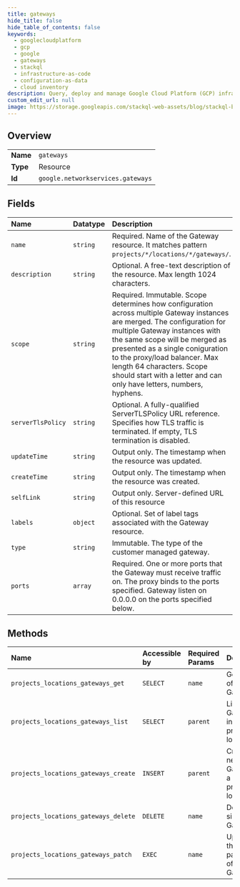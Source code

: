 ```yaml
---
title: gateways
hide_title: false
hide_table_of_contents: false
keywords:
  - googlecloudplatform
  - gcp
  - google
  - gateways
  - stackql
  - infrastructure-as-code
  - configuration-as-data
  - cloud inventory
description: Query, deploy and manage Google Cloud Platform (GCP) infrastructure and resources using SQL
custom_edit_url: null
image: https://storage.googleapis.com/stackql-web-assets/blog/stackql-blog-post-featured-image.png
---
```

  
    

## Overview
<table><tbody>
<tr><td><b>Name</b></td><td><code>gateways</code></td></tr>
<tr><td><b>Type</b></td><td>Resource</td></tr>
<tr><td><b>Id</b></td><td><code>google.networkservices.gateways</code></td></tr>
</tbody></table>

## Fields
| Name | Datatype | Description |
|:-----|:---------|:------------|
| `name` | `string` | Required. Name of the Gateway resource. It matches pattern `projects/*/locations/*/gateways/`. |
| `description` | `string` | Optional. A free-text description of the resource. Max length 1024 characters. |
| `scope` | `string` | Required. Immutable. Scope determines how configuration across multiple Gateway instances are merged. The configuration for multiple Gateway instances with the same scope will be merged as presented as a single coniguration to the proxy/load balancer. Max length 64 characters. Scope should start with a letter and can only have letters, numbers, hyphens. |
| `serverTlsPolicy` | `string` | Optional. A fully-qualified ServerTLSPolicy URL reference. Specifies how TLS traffic is terminated. If empty, TLS termination is disabled. |
| `updateTime` | `string` | Output only. The timestamp when the resource was updated. |
| `createTime` | `string` | Output only. The timestamp when the resource was created. |
| `selfLink` | `string` | Output only. Server-defined URL of this resource |
| `labels` | `object` | Optional. Set of label tags associated with the Gateway resource. |
| `type` | `string` | Immutable. The type of the customer managed gateway. |
| `ports` | `array` | Required. One or more ports that the Gateway must receive traffic on. The proxy binds to the ports specified. Gateway listen on 0.0.0.0 on the ports specified below. |
## Methods
| Name | Accessible by | Required Params | Description |
|:-----|:--------------|:----------------|:------------|
| `projects_locations_gateways_get` | `SELECT` | `name` | Gets details of a single Gateway. |
| `projects_locations_gateways_list` | `SELECT` | `parent` | Lists Gateways in a given project and location. |
| `projects_locations_gateways_create` | `INSERT` | `parent` | Creates a new Gateway in a given project and location. |
| `projects_locations_gateways_delete` | `DELETE` | `name` | Deletes a single Gateway. |
| `projects_locations_gateways_patch` | `EXEC` | `name` | Updates the parameters of a single Gateway. |
